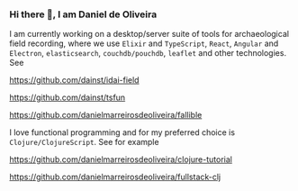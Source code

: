 ### Hi there 👋, I am Daniel de Oliveira

I am currently working on a desktop/server suite of tools for archaeological field recording,
where we use `Elixir` and `TypeScript`, `React`, `Angular` and `Electron`, `elasticsearch`, `couchdb/pouchdb`, `leaflet` and other technologies. See

https://github.com/dainst/idai-field

https://github.com/dainst/tsfun

https://github.com/danielmarreirosdeoliveira/fallible

I love functional programming and for my preferred choice is `Clojure/ClojureScript`. See for example

https://github.com/danielmarreirosdeoliveira/clojure-tutorial

https://github.com/danielmarreirosdeoliveira/fullstack-clj

